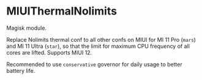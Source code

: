# MIUIThermalNolimits
Magisk module.

Replace Nolimits thermal conf to all other confs on MIUI for MI 11 Pro (`mars`) and MI 11 Ultra (`star`), so that the limit for maximum CPU frequency of all cores are lifted. Supports MIUI 12.

Recommended to use `conservative` governor for daily usage to better battery life.
